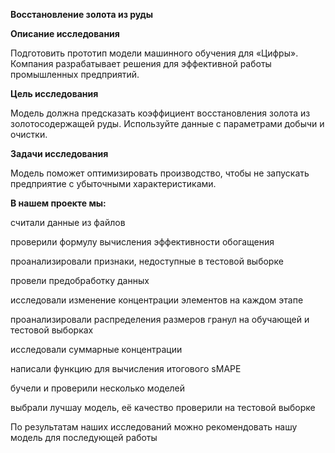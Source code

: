 <b>Восстановление золота из руды</b>

<b>Описание исследования</b>

Подготовить прототип модели машинного обучения для «Цифры». Компания разрабатывает решения для эффективной работы промышленных предприятий.

<b>Цель исследования</b>

Модель должна предсказать коэффициент восстановления золота из золотосодержащей руды. Используйте данные с параметрами добычи и очистки.

<b>Задачи исследования</b>

Модель поможет оптимизировать производство, чтобы не запускать предприятие с убыточными характеристиками.

<b>В нашем проекте мы:</b>

считали данные из файлов

проверили формулу вычисления эффективности обогащения

проанализировали признаки, недоступные в тестовой выборке

провели предобработку данных

исследовали изменение концентрации элементов на каждом этапе

проанализировали распределения размеров гранул на обучающей и тестовой выборках

исследовали суммарные концентрации

написали функцию для вычисления итогового sMAPE

бучели и проверили несколько моделей

выбрали лучшау модель, её качество проверили на тестовой выборке

По результатам наших исследований можно рекомендовать нашу модель для последующей работы
